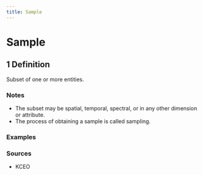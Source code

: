 ```yaml
---
title: Sample
---
```


# Sample

## 1 Definition

Subset of one or more entities.

### Notes 
- The subset may be spatial, temporal, spectral, or in any other dimension or attribute.
- The process of obtaining a sample is called sampling.

### Examples 

### Sources
- KCEO
